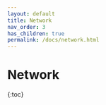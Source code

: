 ```yaml
---
layout: default
title: Network
nav_order: 3
has_children: true
permalink: /docs/network.html
---
```


# Network

{:toc}
